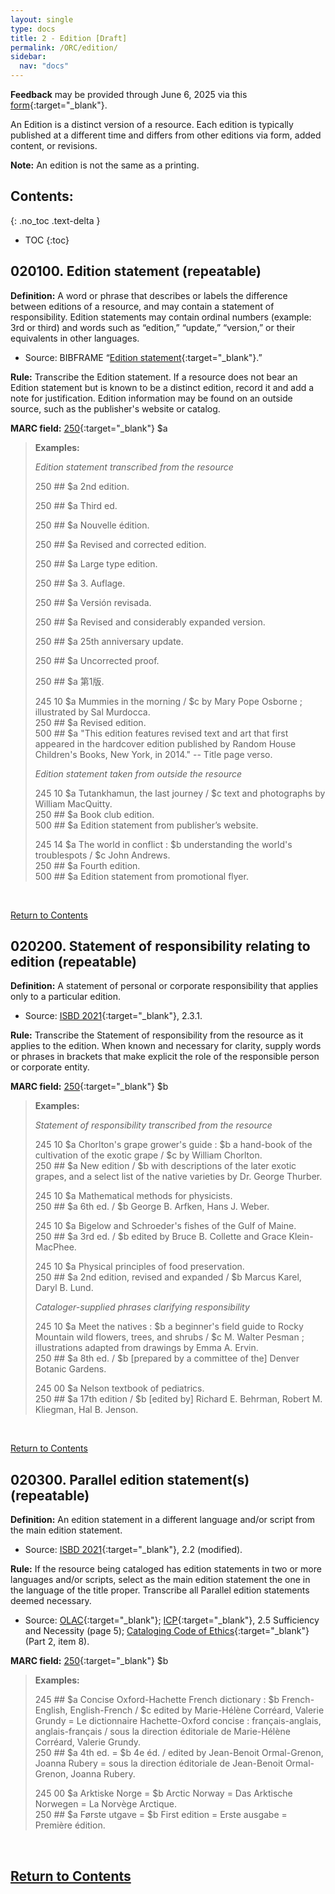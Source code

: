 ```yaml
---
layout: single
type: docs
title: 2 - Edition [Draft]
permalink: /ORC/edition/
sidebar:
  nav: "docs"
---
```


**Feedback** may be provided through June 6, 2025 via this [form](https://docs.google.com/forms/d/e/1FAIpQLSfNmW_OF2LGSdyogJ0Hk--b2JZ7C_-oLaAKBi-zF4Xi85bm7A/viewform){:target="_blank"}.

An Edition is a distinct version of a resource. Each edition is typically published at a different time and differs from other editions via form, added content, or revisions.

**Note:** An edition is not the same as a printing.

## Contents:
{: .no_toc .text-delta }

- TOC
{:toc}
## 020100. Edition statement (repeatable)

**Definition:** A word or phrase that describes or labels the difference between editions of a resource, and may contain a statement of responsibility. Edition statements may contain ordinal numbers (example: 3rd or third) and words such as “edition,” “update,” “version,” or their equivalents in other languages. 

- Source: BIBFRAME “[Edition statement](https://id.loc.gov/ontologies/bibframe.html#p_editionStatement){:target="_blank"}\.”

**Rule:** Transcribe the Edition statement. If a resource does not bear an Edition statement but is known to be a distinct edition, record it and add a note for justification. Edition information may be found on an outside source, such as the publisher's website or catalog.  
   
**MARC field:** [250](https://www.loc.gov/marc/bibliographic/bd250.html){:target="_blank"} \$a

  
>**Examples:** 
>
>*Edition statement transcribed from the resource*
>  
>250 \#\# \$a 2nd edition.  
>  
>250 \#\# \$a Third ed.  
>  
>250 \#\# \$a Nouvelle édition.  
>  
>250 \#\# \$a Revised and corrected edition.  
>  
>250 \#\# \$a Large type edition.  
>  
>250 \#\# \$a 3\. Auflage.  
>  
>250 \#\# \$a Versión revisada.  
>  
>250 \#\# \$a Revised and considerably expanded version.  
>  
>250 \#\# \$a 25th anniversary update.  
>  
>250 \#\# \$a Uncorrected proof.  
>  
>250 \#\# \$a 第1版.  
>  
>245 10 \$a Mummies in the morning / \$c by Mary Pope Osborne ; illustrated by Sal Murdocca.  
>250 \#\# \$a Revised edition.  
>500 \#\# \$a "This edition features revised text and art that first appeared in the hardcover edition published by Random House Children's Books, New York, in 2014." \-- Title page verso.  
>  
>*Edition statement taken from outside the resource* 
>  
>245 10 \$a Tutankhamun, the last journey / \$c text and photographs by William MacQuitty.  
>250 \#\# \$a Book club edition.  
>500 \#\# \$a Edition statement from publisher’s website.  
>  
>245 14 \$a The world in conflict : \$b understanding the world's troublespots / \$c John Andrews.  
>250 \#\# \$a Fourth edition.  
>500 \#\# \$a Edition statement from promotional flyer.  

<br>

[Return to Contents](#contents)

## 020200. Statement of responsibility relating to edition (repeatable)

**Definition:** A statement of personal or corporate responsibility that applies only to a particular edition.

- Source: [ISBD 2021](https://repository.ifla.org/server/api/core/bitstreams/202c522c-82e9-41ae-ab7c-d7227070142c/content){:target="_blank"}, 2.3.1.

**Rule:** Transcribe the Statement of responsibility from the resource as it applies to the edition. When known and necessary for clarity, supply words or phrases in brackets that make explicit the role of the responsible person or corporate entity.

**MARC field:** [250](https://www.loc.gov/marc/bibliographic/bd250.html){:target="_blank"} \$b

>**Examples:**  
>
>*Statement of responsibility transcribed from the resource*  
>  
>245 10 \$a Chorlton's grape grower's guide : \$b a hand-book of the cultivation of the exotic grape / \$c by William Chorlton.  
>250 \#\# \$a New edition / \$b with descriptions of the later exotic grapes, and a select list of the native varieties by Dr. George Thurber.  
>  
>245 10 \$a Mathematical methods for physicists.  
>250 \#\# \$a 6th ed. / \$b George B. Arfken, Hans J. Weber.  
>  
>245 10 \$a Bigelow and Schroeder's fishes of the Gulf of Maine.  
>250 \#\# \$a 3rd ed. / \$b edited by Bruce B. Collette and Grace Klein-MacPhee.  
>  
>245 10 \$a Physical principles of food preservation.  
>250 \#\# \$a 2nd edition, revised and expanded / \$b Marcus Karel, Daryl B. Lund.  
>  
>*Cataloger-supplied phrases clarifying responsibility*  
>  
>245 10 \$a Meet the natives : \$b a beginner's field guide to Rocky Mountain wild flowers, trees, and shrubs / \$c M. Walter Pesman ; illustrations adapted from drawings by Emma A. Ervin.  
>250 \#\# \$a 8th ed. / \$b \[prepared by a committee of the\] Denver Botanic Gardens.  
>  
>245 00 \$a Nelson textbook of pediatrics.  
>250 \#\# \$a 17th edition / \$b \[edited by\] Richard E. Behrman, Robert M. Kliegman, Hal B. Jenson.  

<br>

[Return to Contents](#contents)

## 020300. Parallel edition statement(s) (repeatable)

**Definition:** An edition statement in a different language and/or script from the main edition statement.

* Source: [ISBD 2021](https://repository.ifla.org/server/api/core/bitstreams/202c522c-82e9-41ae-ab7c-d7227070142c/content){:target="_blank"}, 2.2 (modified).

**Rule:** If the resource being cataloged has edition statements in two or more languages and/or scripts, select as the main edition statement the one in the language of the title proper. Transcribe all Parallel edition statements deemed necessary.

* Source: [OLAC](https://cornerstone.lib.mnsu.edu/cgi/viewcontent.cgi?article=1027&context=olac-publications){:target="_blank"}; 
[ICP](https://www.ifla.org/files/assets/cataloguing/icp/icp_2016-en.pdf){:target="_blank"}, 2.5 Sufficiency and Necessity (page 5); 
[Cataloging Code of Ethics](https://alair.ala.org/server/api/core/bitstreams/9923a196-d345-4244-a07c-19450965f167/content){:target="_blank"} (Part 2, item 8).

**MARC field:** [250](https://www.loc.gov/marc/bibliographic/bd250.html){:target="_blank"} \$b

>**Examples:**  
>  
>245 \#\#  \$a Concise Oxford-Hachette French dictionary : \$b French-English, English-French / \$c edited by Marie-Hélène Corréard, Valerie Grundy \= Le dictionnaire Hachette-Oxford concise : français-anglais, anglais-français / sous la direction éditoriale de Marie-Hélène Corréard, Valerie Grundy.  
>250 \#\# \$a 4th ed. \= \$b 4e éd. / edited by Jean-Benoit Ormal-Grenon, Joanna Rubery \= sous la direction éditoriale de Jean-Benoit Ormal-Grenon, Joanna Rubery.  
>  
>245 00 \$a Arktiske Norge \= \$b Arctic Norway \= Das Arktische Norwegen \= La Norvège Arctique.  
>250 \#\# \$a Første utgave \= \$b First edition \= Erste ausgabe \= Première édition.  

<br>

[Return to Contents](#contents)
---
